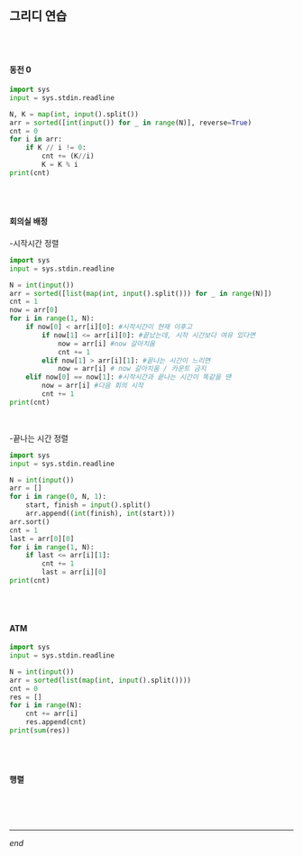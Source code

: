 ## 그리디 연습

<br>

<br>

#### 동전 0

```python
import sys
input = sys.stdin.readline

N, K = map(int, input().split())
arr = sorted([int(input()) for _ in range(N)], reverse=True)
cnt = 0
for i in arr:
    if K // i != 0:
        cnt += (K//i)
        K = K % i
print(cnt)
```

<br>

<br>

#### 회의실 배정

-시작시간 정렬

```python
import sys
input = sys.stdin.readline

N = int(input())
arr = sorted([list(map(int, input().split())) for _ in range(N)])
cnt = 1
now = arr[0]
for i in range(1, N):
    if now[0] < arr[i][0]: #시작시간이 현재 이후고
        if now[1] <= arr[i][0]: #끝났는데, 시작 시간보다 여유 있다면
            now = arr[i] #now 갈아치움
            cnt += 1 
        elif now[1] > arr[i][1]: #끝나는 시간이 느리면
            now = arr[i] # now 갈아치움 / 카운트 금지
    elif now[0] == now[1]: #시작시간과 끝나는 시간이 똑같을 땐
        now = arr[i] #다음 회의 시작
        cnt += 1 
print(cnt)
```

<br>

-끝나는 시간 정렬

```python
import sys
input = sys.stdin.readline

N = int(input())
arr = []
for i in range(0, N, 1):
    start, finish = input().split()
    arr.append((int(finish), int(start)))
arr.sort()
cnt = 1
last = arr[0][0]
for i in range(1, N):
    if last <= arr[i][1]:
        cnt += 1
        last = arr[i][0]
print(cnt)
```

<br>

<br>

#### ATM

```python
import sys
input = sys.stdin.readline

N = int(input())
arr = sorted(list(map(int, input().split())))
cnt = 0
res = []
for i in range(N):
    cnt += arr[i]
    res.append(cnt)
print(sum(res))
```

<br>

<br>

#### 행렬

```python

```

<br>

<br>

---

*end*